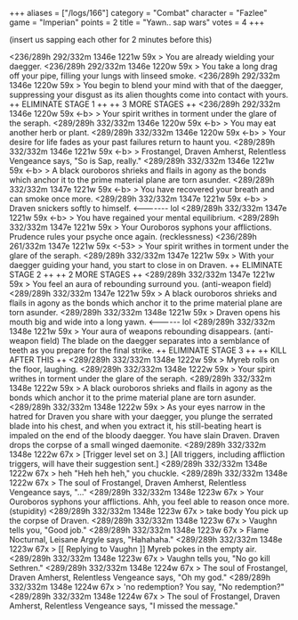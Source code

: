 +++
aliases = ["/logs/166"]
category = "Combat"
character = "Fazlee"
game = "Imperian"
points = 2
title = "Yawn.. sap wars"
votes = 4
+++


(insert us sapping each other for 2 minutes before this)


<236/289h 292/332m 1346e 1221w 59x <eb> <h> <draven>> 
You are already wielding your daegger.
<236/289h 292/332m 1346e 1220w 59x <eb> <h> <draven>> 
You take a long drag off your pipe, filling your lungs with linseed smoke.
<236/289h 292/332m 1346e 1220w 59x <eb> <h> <draven>> 
You begin to blend your mind with that of the daegger, suppressing your disgust
as its alien thoughts come into contact with yours.
++ ELIMINATE STAGE 1 ++
++ 3 MORE STAGES ++
<236/289h 292/332m 1346e 1220w 59x <-b> <h> <draven>> 
Your spirit writhes in torment under the glare of the seraph.
<289/289h 332/332m 1346e 1220w 59x <-b> <h> <draven>> 
You may eat another herb or plant.
<289/289h 332/332m 1346e 1220w 59x <-b> <draven>> 
Your desire for life fades as your past failures return to haunt you.
<289/289h 332/332m 1346e 1221w 59x <-b> <draven>> 
Frostangel, Draven Amherst, Relentless Vengeance says, "So is Sap, really."
<289/289h 332/332m 1346e 1221w 59x <-b> <draven>> 
A black ouroboros shrieks and flails in agony as the bonds which anchor it to 
the prime material plane are torn asunder.
<289/289h 332/332m 1347e 1221w 59x <-b> <draven>> 
You have recovered your breath and can smoke once more.
<289/289h 332/332m 1347e 1221w 59x <-b> <draven>> 
Draven snickers softly to himself. <------- lol
<289/289h 332/332m 1347e 1221w 59x <-b> <draven>> 
You have regained your mental equilibrium.
<289/289h 332/332m 1347e 1221w 59x <eb> <draven>> 
Your Ouroboros syphons your afflictions.
Prudence rules your psyche once again. (recklessness)
<236/289h 261/332m 1347e 1221w 59x <eb> <-53> <draven>> 
Your spirit writhes in torment under the glare of the seraph.
<289/289h 332/332m 1347e 1221w 59x <eb> <draven>> 
With your daegger guiding your hand, you start to close in on Draven.
++ ELIMINATE STAGE 2 ++
++ 2 MORE STAGES ++
<289/289h 332/332m 1347e 1221w 59x <eb> <draven>> 
You feel an aura of rebounding surround you. (anti-weapon field)
<289/289h 332/332m 1347e 1221w 59x <eb> <draven>> 
A black ouroboros shrieks and flails in agony as the bonds which anchor it to 
the prime material plane are torn asunder.
<289/289h 332/332m 1348e 1221w 59x <eb> <draven>> 
Draven opens his mouth big and wide into a long yawn. <------ lol
<289/289h 332/332m 1348e 1221w 59x <eb> <draven>> 
Your aura of weapons rebounding disappears. (anti-weapon field)
The blade on the daegger separates into a semblance of teeth as you prepare for
the final strike.
++ ELIMINATE STAGE 3 ++
++ KILL AFTER THIS ++
<289/289h 332/332m 1348e 1222w 59x <eb> <draven>> 
Myreb rolls on the floor, laughing.
<289/289h 332/332m 1348e 1222w 59x <eb> <draven>> 
Your spirit writhes in torment under the glare of the seraph.
<289/289h 332/332m 1348e 1222w 59x <eb> <draven>> 
A black ouroboros shrieks and flails in agony as the bonds which anchor it to 
the prime material plane are torn asunder.
<289/289h 332/332m 1348e 1222w 59x <eb> <draven>> 
As your eyes narrow in the hatred for Draven you share with your daegger, you 
plunge the serrated blade into his chest, and when you extract it, his 
still-beating heart is impaled on the end of the bloody daegger.
You have slain Draven.
Draven drops the corpse of a small winged daemonite.
<289/289h 332/332m 1348e 1222w 67x <eb> <draven>> 
[Trigger level set on 3.]
[All triggers, including affliction triggers, will have their suggestion sent.]
<289/289h 332/332m 1348e 1222w 67x <eb> <draven>> heh
"Heh heh heh," you chuckle.
<289/289h 332/332m 1348e 1222w 67x <eb> <draven>> 
The soul of Frostangel, Draven Amherst, Relentless Vengeance says, "..."
<289/289h 332/332m 1348e 1223w 67x <eb> <draven>> 
Your Ouroboros syphons your afflictions.
Ahh, you feel able to reason once more. (stupidity)
<289/289h 332/332m 1348e 1223w 67x <eb> <draven>> take body
You pick up the corpse of Draven.
<289/289h 332/332m 1348e 1223w 67x <eb> <draven>> 
Vaughn tells you, "Good job."
<289/289h 332/332m 1348e 1223w 67x <eb> <draven>> 
Flame Nocturnal, Leisane Argyle says, "Hahahaha."
<289/289h 332/332m 1348e 1223w 67x <eb> <draven>> [[ Replying to Vaughn ]]
Myreb pokes in the empty air.
<289/289h 332/332m 1348e 1223w 67x <eb> <draven>> 
Vaughn tells you, "No go kill Sethren."
<289/289h 332/332m 1348e 1224w 67x <eb> <draven>> 
The soul of Frostangel, Draven Amherst, Relentless Vengeance says, "Oh my god."
<289/289h 332/332m 1348e 1224w 67x <eb> <draven>> 'no redemption?
You say, "No redemption?"
<289/289h 332/332m 1348e 1224w 67x <eb> <draven>> 
The soul of Frostangel, Draven Amherst, Relentless Vengeance says, "I missed 
the message."